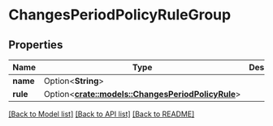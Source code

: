# ChangesPeriodPolicyRuleGroup

## Properties

Name | Type | Description | Notes
------------ | ------------- | ------------- | -------------
**name** | Option<**String**> |  | [optional]
**rule** | Option<[**crate::models::ChangesPeriodPolicyRule**](changes.PolicyRule.md)> |  | [optional]

[[Back to Model list]](./README.md#documentation-for-models) [[Back to API list]](./README.md#documentation-for-api-endpoints) [[Back to README]](../README.md)
